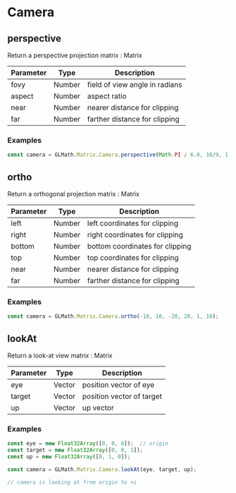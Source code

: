 # Camera

## perspective
Return a perspective projection matrix : Matrix

Parameter | Type | Description
--------- | ---- | -----------
fovy | Number |  field of view angle in radians
aspect | Number | aspect ratio
near | Number | nearer distance for clipping
far | Number | farther distance for clipping  

### Examples

```js
const camera = GLMath.Matrix.Camera.perspective(Math.PI / 6.0, 16/9, 1, 10);
```

## ortho
Return a orthogonal projection matrix : Matrix

Parameter | Type | Description
--------- | ---- | -----------
left | Number | left coordinates for clipping 
right | Number | right coordinates for clipping
bottom | Number | bottom coordinates for clipping
top | Number | top coordinates for clipping
near | Number | nearer distance for clipping
far | Number | farther distance for clipping

### Examples

```js
const camera = GLMath.Matrix.Camera.ortho(-10, 10, -20, 20, 1, 10);
```

## lookAt
Return a look-at view matrix : Matrix

Parameter | Type | Description
--------- | ---- | -----------
eye | Vector | position vector of eye
target | Vector | position vector of target
up | Vector | up vector

### Examples

```js
const eye = new Float32Array([0, 0, 0]);  // origin
const target = new Float32Array([0, 0, 3]);
const up = new Float32Array([0, 1, 0]);

const camera = GLMath.Matrix.Camera.lookAt(eye, target, up);

// camera is looking at from origin to +z

```